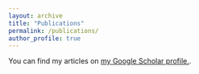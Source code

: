 ```yaml
---
layout: archive
title: "Publications"
permalink: /publications/
author_profile: true
---
```


  You can find my articles on [my Google Scholar profile.](https://scholar.google.com/citations?user=aM7-dJoAAAAJ&hl=en).
